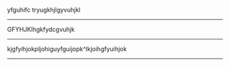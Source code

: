 yfguhifc tryugkhjlgyvuhjkl



----------------------------------


GFYHJKlhgkfydcgvuhjk




------------------------------
kjgfyihjokpljohiguyfguijopk^lkjoihgfyuihjok


-------------------------------------------